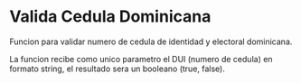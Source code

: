 # Valida Cedula Dominicana
Funcion para validar numero de cedula de identidad y electoral dominicana.

La funcion recibe como unico parametro el DUI (numero de cedula) en formato string, el resultado sera un booleano (true, false).
